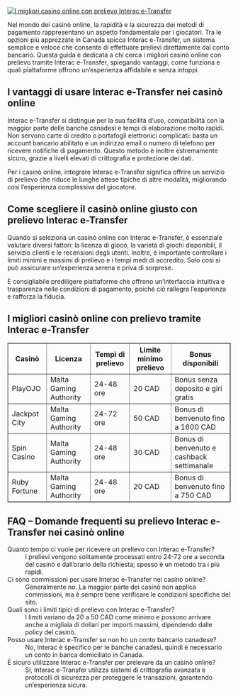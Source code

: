 [![I migliori casino online con prelievo Interac e-Transfer](https://123-caf.pages.dev/gitsignup.png)](https://vrmoo.ru/Bt82HjjY)

<p>Nel mondo dei casinò online, la rapidità e la sicurezza dei metodi di pagamento rappresentano un aspetto fondamentale per i giocatori. Tra le opzioni più apprezzate in Canada spicca Interac e-Transfer, un sistema semplice e veloce che consente di effettuare prelievi direttamente dal conto bancario. Questa guida è dedicata a chi cerca i migliori casinò online con prelievo tramite Interac e-Transfer, spiegando vantaggi, come funziona e quali piattaforme offrono un’esperienza affidabile e senza intoppi.</p>  <h2>I vantaggi di usare Interac e-Transfer nei casinò online</h2> <p>Interac e-Transfer si distingue per la sua facilità d’uso, compatibilità con la maggior parte delle banche canadesi e tempi di elaborazione molto rapidi. Non servono carte di credito o portafogli elettronici complicati: basta un account bancario abilitato e un indirizzo email o numero di telefono per ricevere notifiche di pagamento. Questo metodo è inoltre estremamente sicuro, grazie a livelli elevati di crittografia e protezione dei dati.</p> <p>Per i casinò online, integrare Interac e-Transfer significa offrire un servizio di prelievo che riduce le lunghe attese tipiche di altre modalità, migliorando così l’esperienza complessiva del giocatore.</p>  <h2>Come scegliere il casinò online giusto con prelievo Interac e-Transfer</h2> <p>Quando si seleziona un casinò online con Interac e-Transfer, è essenziale valutare diversi fattori: la licenza di gioco, la varietà di giochi disponibili, il servizio clienti e le recensioni degli utenti. Inoltre, è importante controllare i limiti minimi e massimi di prelievo e i tempi medi di accredito. Solo così si può assicurare un’esperienza serena e priva di sorprese.</p> <p>È consigliabile prediligere piattaforme che offrono un’interfaccia intuitiva e trasparenza nelle condizioni di pagamento, poiché ciò rallegra l’esperienza e rafforza la fiducia.</p>  <h2>I migliori casinò online con prelievo tramite Interac e-Transfer</h2> <table border="1" cellspacing="0" cellpadding="5">   <thead>     <tr>       <th>Casinò</th>       <th>Licenza</th>       <th>Tempi di prelievo</th>       <th>Limite minimo prelievo</th>       <th>Bonus disponibili</th>     </tr>   </thead>   <tbody>     <tr>       <td>PlayOJO</td>       <td>Malta Gaming Authority</td>       <td>24-48 ore</td>       <td>20 CAD</td>       <td>Bonus senza deposito e giri gratis</td>     </tr>     <tr>       <td>Jackpot City</td>       <td>Malta Gaming Authority</td>       <td>24-72 ore</td>       <td>50 CAD</td>       <td>Bonus di benvenuto fino a 1600 CAD</td>     </tr>     <tr>       <td>Spin Casino</td>       <td>Malta Gaming Authority</td>       <td>24-48 ore</td>       <td>30 CAD</td>       <td>Bonus di benvenuto e cashback settimanale</td>     </tr>     <tr>       <td>Ruby Fortune</td>       <td>Malta Gaming Authority</td>       <td>24-48 ore</td>       <td>20 CAD</td>       <td>Bonus di benvenuto fino a 750 CAD</td>     </tr>   </tbody> </table>  <h2>FAQ – Domande frequenti su prelievo Interac e-Transfer nei casinò online</h2> <dl>   <dt>Quanto tempo ci vuole per ricevere un prelievo con Interac e-Transfer?</dt>   <dd>I prelievi vengono solitamente processati entro 24-72 ore a seconda del casinò e dall’orario della richiesta; spesso è un metodo tra i più rapidi.</dd>   <dt>Ci sono commissioni per usare Interac e-Transfer nei casinò online?</dt>   <dd>Generalmente no. La maggior parte dei casinò non applica commissioni, ma è sempre bene verificare le condizioni specifiche del sito.</dd>   <dt>Quali sono i limiti tipici di prelievo con Interac e-Transfer?</dt>   <dd>I limiti variano da 20 a 50 CAD come minimo e possono arrivare anche a migliaia di dollari per importi massimi, dipendendo dalle policy del casinò.</dd>   <dt>Posso usare Interac e-Transfer se non ho un conto bancario canadese?</dt>   <dd>No, Interac è specifico per le banche canadesi, quindi è necessario un conto in banca domiciliato in Canada.</dd>   <dt>È sicuro utilizzare Interac e-Transfer per prelevare da un casinò online?</dt>   <dd>Sì, Interac e-Transfer utilizza sistemi di crittografia avanzata e protocolli di sicurezza per proteggere le transazioni, garantendo un’esperienza sicura.</dd> </dl>